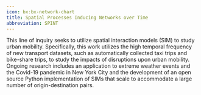 ```yaml
---
icon: bx:bx-network-chart
title: Spatial Processes Inducing Networks over Time
abbreviation: SPINT
---
```

This line of inquiry seeks to utilize spatial interaction models (SIM) to study urban mobility. Specifically, this work utilizes the high temporal frequency of new transport datasets, such as automatically collected taxi trips and bike-share trips, to study the impacts of disruptions upon urban mobility. Ongoing research includes an application to extreme weather events and the Covid-19 pandemic in New York City and the development of  an open source Python implementation of SIMs that scale to accommodate a large number of origin-destination pairs.